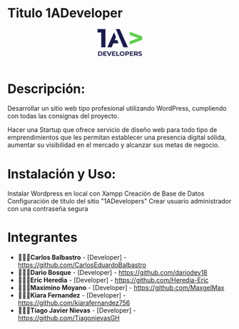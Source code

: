# Titulo 1ADeveloper
<img src="logo-1A-Dev/logo-color-1A-Dev.png" width="100px" style="display: block; margin: auto;">

<br>


# Descripción:

Desarrollar un sitio web tipo profesional utilizando WordPress, cumpliendo con todas las consignas del proyecto.

Hacer una Startup que ofrece servicio de diseño web para todo tipo de emprendimientos que les permitan establecer una presencia digital sólida, aumentar su visibilidad en el mercado y alcanzar sus metas de negocio. 


# Instalación y Uso:

Instalar Wordpress en local con Xampp
Creación de Base de Datos
Configuración de titulo del sitio "1ADevelopers"
Crear usuario administrador con una contraseña segura


# Integrantes

* 👨🏽‍💻**Carlos Balbastro** - [Developer] - https://github.com/CarlosEduardoBalbastro
* 👨🏽‍💻**Dario Bosque** - [Developer] - https://github.com/dariodev18
* 👨🏽‍💻**Eric Heredia** - [Developer] - https://github.com/Heredia-Eric
* 👨🏽‍💻**Maximino Moyano** - [Developer] - https://github.com/MaxgelMax
* 👩🏽‍💻**Kiara Fernandez** - [Developer] - https://github.com/kiarafernandez756
* 👩🏽‍💻**Tiago Javier Nievas** - [Developer] - https://github.com/TiagonievasGH